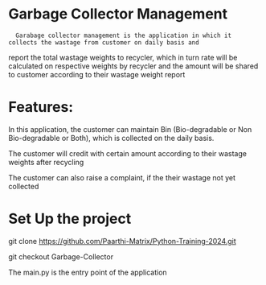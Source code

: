 # Garbage Collector Management
      Garabage collector management is the application in which it collects the wastage from customer on daily basis and
  report the total wastage weights to recycler, which in turn rate will be calculated on respective weights by recycler and 
  the amount will be shared to customer according to their wastage weight report

# Features:
In this application, the customer can maintain Bin (Bio-degradable or Non Bio-degradable or Both), which is collected 
on the daily basis.

The customer will credit with certain amount according to their wastage weights after recycling

The customer can also raise a complaint, if the their wastage not yet collected

# Set Up the project
git clone https://github.com/Paarthi-Matrix/Python-Training-2024.git

git checkout Garbage-Collector

The main.py is the entry point of the application

